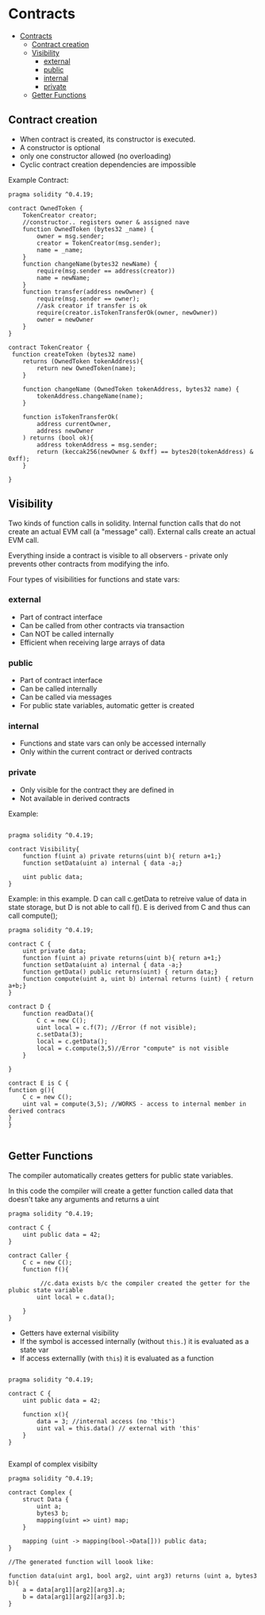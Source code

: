 # Contracts

- [Contracts](#contracts)
    - [Contract creation](#contract-creation)
    - [Visibility](#visibility)
        - [external](#external)
        - [public](#public)
        - [internal](#internal)
        - [private](#private)
    - [Getter Functions](#getter-functions)


## Contract creation

- When contract is created, its constructor is executed. 
- A constructor is optional
- only one constructor allowed (no overloading)
- Cyclic contract creation dependencies are impossible

Example Contract:

```
pragma solidity ^0.4.19;

contract OwnedToken { 
    TokenCreator creator;
    //constructor.. registers owner & assigned nave
    function OwnedToken (bytes32 _name) {
        owner = msg.sender;
        creator = TokenCreator(msg.sender);
        name = _name;
    }
    function changeName(bytes32 newName) {
        require(msg.sender == address(creator))
        name = newName;
    }
    function transfer(address newOwner) {
        require(msg.sender == owner);
        //ask creator if transfer is ok
        require(creator.isTokenTransferOk(owner, newOwner))
        owner = newOwner
    }
}

contract TokenCreator { 
 function createToken (bytes32 name)
    returns (OwnedToken tokenAddress){
        return new OwnedToken(name);
    }

    function changeName (OwnedToken tokenAddress, bytes32 name) {
        tokenAddress.changeName(name);
    }

    function isTokenTransferOk(
        address currentOwner,
        address newOwner
    ) returns (bool ok){
        address tokenAddress = msg.sender;
        return (keccak256(newOwner & 0xff) == bytes20(tokenAddress) & 0xff);
    }

}

```

## Visibility

Two kinds of function calls in solidity. Internal function calls that do not create an actual EVM call (a "message" call). External calls create an actual EVM call.

Everything inside a contract is visible to all observers - private only prevents other contracts from modifying the info.

Four types of visibilities for functions and state vars:

### external 

- Part of contract interface
- Can be called from other contracts via transaction
- Can NOT be called internally
- Efficient when receiving large arrays of data

### public

- Part of contract interface
- Can be called internally
- Can be called via messages
- For public state variables, automatic getter is created

### internal

- Functions and state vars can only be accessed internally
- Only within the current contract or derived contracts

### private

- Only visible for the contract they are defined in
- Not available in derived contracts


Example:

```

pragma solidity ^0.4.19;

contract Visibility{
    function f(uint a) private returns(uint b){ return a+1;}
    function setData(uint a) internal { data -a;}

    uint public data;
}

```

Example: in this example. D can call c.getData to retreive value of data in state storage, but D is not able to call f(). E is derived from C and thus can call compute();

```
pragma solidity ^0.4.19;

contract C { 
    uint private data;
    function f(uint a) private returns(uint b){ return a+1;}
    function setData(uint a) internal { data -a;}
    function getData() public returns(uint) { return data;}
    function compute(uint a, uint b) internal returns (uint) { return a+b;}
}

contract D {
    function readData(){
        C c = new C();
        uint local = c.f(7); //Error (f not visible);
        c.setData(3);
        local = c.getData();
        local = c.compute(3,5)//Error "compute" is not visible
    }

}

contract E is C {
function g(){
    C c = new C();
    uint val = compute(3,5); //WORKS - access to internal member in derived contracs
}
}


```

## Getter Functions

The compiler automatically creates getters for public state variables.

In this code the compiler will create a getter function called data that doesn't take any arguments and returns a uint

```
pragma solidity ^0.4.19;

contract C { 
    uint public data = 42;
}

contract Caller {
    C c = new C();
    function f(){

         //c.data exists b/c the compiler created the getter for the plubic state variable 
        uint local = c.data();
       
    }
}

```

- Getters have external visibility
- If the symbol is accessed internally (without ```this.```) it is evaluated as a state var
- If access externallly (with ```this```) it is evaluated as a function

```

pragma solidity ^0.4.19;

contract C { 
    uint public data = 42;

    function x(){
        data = 3; //internal access (no 'this')
        uint val = this.data() // external with 'this'
    }
}


```

Exampl of complex visibilty

```
pragma solidity ^0.4.19;

contract Complex {
    struct Data {
        uint a;
        bytes3 b;
        mapping(uint => uint) map;
    }
    
    mapping (uint -> mapping(bool->Data[])) public data;
}

//The generated function will loook like:

function data(uint arg1, bool arg2, uint arg3) returns (uint a, bytes3 b){
    a = data[arg1][arg2][arg3].a;
    b = data[arg1][arg2][arg3].b;
}